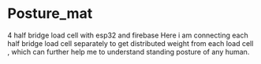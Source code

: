 # Posture_mat
4 half bridge load cell with esp32 and firebase
Here i am connecting each half bridge load cell separately to get distributed weight from each load cell , which can further help me to understand standing posture of any human. 
